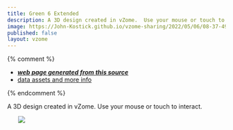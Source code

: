 ```yaml
---
title: Green 6 Extended
description: A 3D design created in vZome.  Use your mouse or touch to interact.
image: https://John-Kostick.github.io/vzome-sharing/2022/05/06/08-37-49-Green-6-Extended/Green-6-Extended.png
published: false
layout: vzome
---
```


{% comment %}
 - [***web page generated from this source***](<https://John-Kostick.github.io/vzome-sharing/2022/05/06/Green-6-Extended-08-37-49.html>)
 - [data assets and more info](<https://github.com/John-Kostick/vzome-sharing/tree/main/2022/05/06/08-37-49-Green-6-Extended/>)
 
{% endcomment %}

A 3D design created in vZome.  Use your mouse or touch to interact.

<vzome-viewer style="width: 87%; height: 60vh; margin: 5%"
       src="https://John-Kostick.github.io/vzome-sharing/2022/05/06/08-37-49-Green-6-Extended/Green-6-Extended.vZome" >
  <img src="https://John-Kostick.github.io/vzome-sharing/2022/05/06/08-37-49-Green-6-Extended/Green-6-Extended.png" />
</vzome-viewer>